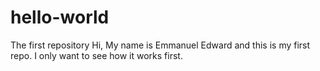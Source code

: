 # hello-world
The first repository
Hi,
My name is Emmanuel Edward and this is my first repo. I only want to see how it works first.
